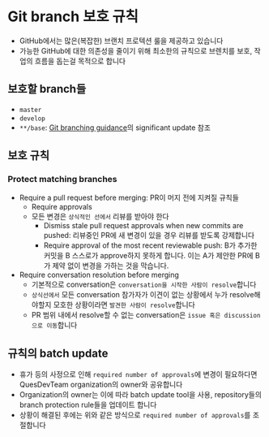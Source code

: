# Git branch 보호 규칙
- GitHub에서는 많은(복잡한) 브랜치 프로텍션 룰을 제공하고 있습니다
- 가능한 GitHub에 대한 의존성을 줄이기 위해 최소한의 규칙으로 브렌치를 보호, 작업의 흐름을 돕는걸 목적으로 합니다

## 보호할 branch들
- `master`
- `develop`
- `**/base`: [Git branching guidance](https://github.com/QuesDevTeam/Git-Convention/tree/master/branch)의 significant update 참조

## 보호 규칙
### Protect matching branches
- Require a pull request before merging: PR이 머지 전에 지켜질 규칙들
  - Require approvals
  - 모든 변경은 `상식적인 선에서` 리뷰를 받아야 한다
    - Dismiss stale pull request approvals when new commits are pushed: 리뷰중인 PR에 새 변경이 있을 경우 리뷰를 받도록 강제합니다
    - Require approval of the most recent reviewable push: B가 추가한 커밋을 B 스스로가 approve하지 못하게 합니다. 이는 A가 제안한 PR에 B가 제약 없이 변경을 가하는 것을 막습니다.
- Require conversation resolution before merging
  - 기본적으로 conversation은 `conversation을 시작한 사람이 resolve`합니다
  - `상식선에서` 모든 conversation 참가자가 이견이 없는 상황에서 누가 resolve해야할지 모호한 상황이라면 `발견한 사람이 resolve`합니다
  - PR 범위 내에서 resolve할 수 없는 conversation은 `issue 혹은 discussion으로 이동`합니다

## 규칙의 batch update
- 휴가 등의 사정으로 인해 `required number of approvals`에 변경이 필요하다면 QuesDevTeam organization의 owner와 공유합니다
- Organization의 owner는 이에 따라 batch update tool을 사용, repository들의 branch protection rule들을 업데이트 합니다
- 상황이 해결된 후에는 위와 같은 방식으로 `required number of approvals`를 조절합니다
